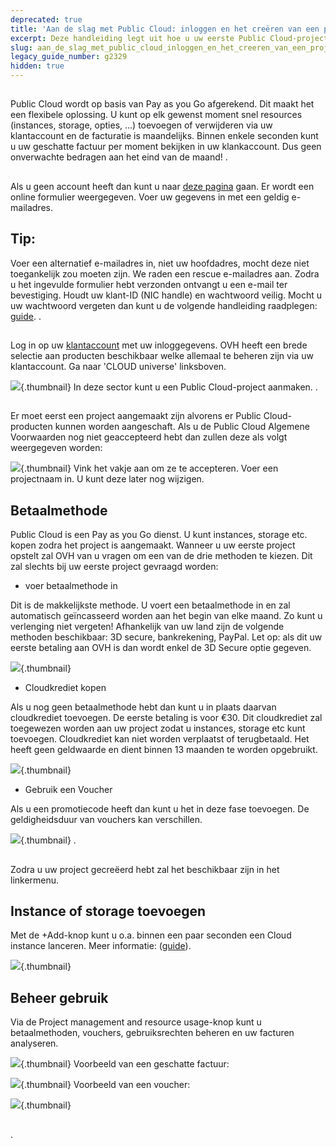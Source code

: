 ```yaml
---
deprecated: true
title: 'Aan de slag met Public Cloud: inloggen en het creëren van een project'
excerpt: Deze handleiding legt uit hoe u uw eerste Public Cloud-project kunt aanmaken
slug: aan_de_slag_met_public_cloud_inloggen_en_het_creeren_van_een_project
legacy_guide_number: g2329
hidden: true
---
```



## 
Public Cloud wordt op basis van Pay as you Go afgerekend. 
Dit maakt het een flexibele oplossing. 
U kunt op elk gewenst moment snel resources (instances, storage, opties, ...) toevoegen of verwijderen via uw klantaccount en de facturatie is maandelijks. 
Binnen enkele seconden kunt u uw geschatte factuur per moment bekijken in uw klankaccount. Dus geen onverwachte bedragen aan het eind van de maand!
.


## 
Als u geen account heeft dan kunt u naar [deze pagina](https://www.ovh.nl/support/new_nic.xml) gaan.
Er wordt een online formulier weergegeven. Voer uw gegevens in met een geldig e-mailadres.

## Tip:
Voer een alternatief e-mailadres in, niet uw hoofdadres, mocht deze niet toegankelijk zou moeten zijn. We raden een rescue e-mailadres aan.
Zodra u het ingevulde formulier hebt verzonden ontvangt u een e-mail ter bevestiging. Houdt uw klant-ID (NIC handle) en wachtwoord veilig. 
Mocht u uw wachtwoord vergeten dan kunt u de volgende handleiding raadplegen: [guide]({legacy}2123).
.


## 
Log in op uw [klantaccount](https://www.ovh.com/manager) met uw inloggegevens.
OVH heeft een brede selectie aan producten beschikbaar welke allemaal te beheren zijn via uw klantaccount. Ga naar 'CLOUD universe' linksboven.

![](images/img_4657.jpg){.thumbnail}
In deze sector kunt u een Public Cloud-project aanmaken.
.


## 
Er moet eerst een project aangemaakt zijn alvorens er Public Cloud-producten kunnen worden aangeschaft.
Als u de Public Cloud Algemene Voorwaarden nog niet geaccepteerd hebt dan zullen deze als volgt weergegeven worden:

![](images/img_4658.jpg){.thumbnail}
Vink het vakje aan om ze te accepteren.
Voer een projectnaam in. U kunt deze later nog wijzigen.


## Betaalmethode
Public Cloud is een Pay as you Go dienst. U kunt instances, storage etc. kopen zodra het project is aangemaakt.
Wanneer u uw eerste project opstelt zal OVH van u vragen om een van de drie methoden te kiezen. Dit zal slechts bij uw eerste project gevraagd worden: 


- voer betaalmethode in


Dit is de makkelijkste methode. U voert een betaalmethode in en zal automatisch geïncasseerd worden aan het begin van elke maand. Zo kunt u verlenging niet vergeten! 
Afhankelijk van uw land zijn de volgende methoden beschikbaar: 
3D secure, bankrekening, PayPal.
Let op: als dit uw eerste betaling aan OVH is dan wordt enkel de 3D Secure optie gegeven.

![](images/img_4659.jpg){.thumbnail}

- Cloudkrediet kopen


Als u nog geen betaalmethode hebt dan kunt u in plaats daarvan cloudkrediet toevoegen. De eerste betaling is voor €30.
Dit cloudkrediet zal toegewezen worden aan uw project zodat u instances, storage etc kunt toevoegen. 
Cloudkrediet kan niet worden verplaatst of terugbetaald. Het heeft geen geldwaarde en dient binnen 13 maanden te worden opgebruikt.

![](images/img_4660.jpg){.thumbnail}

- Gebruik een Voucher


Als u een promotiecode heeft dan kunt u het in deze fase toevoegen. De geldigheidsduur van vouchers kan verschillen.

![](images/img_4661.jpg){.thumbnail}
.


## 
Zodra u uw project gecreëerd hebt zal het beschikbaar zijn in het linkermenu.


## Instance of storage toevoegen
Met de +Add-knop kunt u o.a. binnen een paar seconden een Cloud instance lanceren. 
Meer informatie: ([guide]({legacy}1775)).

![](images/img_4665.jpg){.thumbnail}


## Beheer gebruik
Via de Project management and resource usage-knop kunt u betaalmethoden, vouchers, gebruiksrechten beheren en uw facturen analyseren.

![](images/img_4662.jpg){.thumbnail}
Voorbeeld van een geschatte factuur:

![](images/img_4663.jpg){.thumbnail}
Voorbeeld van een voucher:

![](images/img_4664.jpg){.thumbnail}


## 
.

